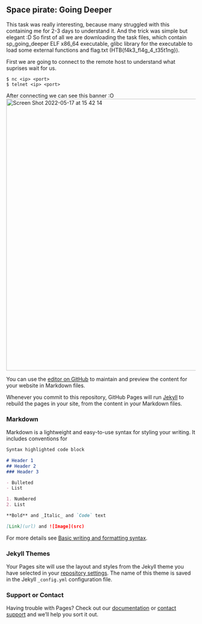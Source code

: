 ## Space pirate: Going Deeper

This task was really interesting, because many struggled with this containing me for 2-3 days to understand it. And the trick was simple but elegant :D 
So first of all we are downloading the task files, which contain sp_going_deeper ELF x86_64 executable, glibc library for the executable to load some external functions and flag.txt (HTB{f4k3_fl4g_4_t35t1ng}).  

First we are going to connect to the remote host to understand what suprises wait for us. 
```
$ nc <ip> <port>
$ telnet <ip> <port>
```
After connecting we can see this banner :O 
<img width="722" alt="Screen Shot 2022-05-17 at 15 42 14" src="https://user-images.githubusercontent.com/24619999/169314379-0f36db24-a22e-4579-9cf3-df98426cb732.png">


You can use the [editor on GitHub](https://github.com/PizzaPablo666/Writeups-CyberApo22/edit/gh-pages/index.md) to maintain and preview the content for your website in Markdown files.

Whenever you commit to this repository, GitHub Pages will run [Jekyll](https://jekyllrb.com/) to rebuild the pages in your site, from the content in your Markdown files.

### Markdown

Markdown is a lightweight and easy-to-use syntax for styling your writing. It includes conventions for

```markdown
Syntax highlighted code block

# Header 1
## Header 2
### Header 3

- Bulleted
- List

1. Numbered
2. List

**Bold** and _Italic_ and `Code` text

[Link](url) and ![Image](src)
```

For more details see [Basic writing and formatting syntax](https://docs.github.com/en/github/writing-on-github/getting-started-with-writing-and-formatting-on-github/basic-writing-and-formatting-syntax).

### Jekyll Themes

Your Pages site will use the layout and styles from the Jekyll theme you have selected in your [repository settings](https://github.com/PizzaPablo666/Writeups-CyberApo22/settings/pages). The name of this theme is saved in the Jekyll `_config.yml` configuration file.

### Support or Contact

Having trouble with Pages? Check out our [documentation](https://docs.github.com/categories/github-pages-basics/) or [contact support](https://support.github.com/contact) and we’ll help you sort it out.
